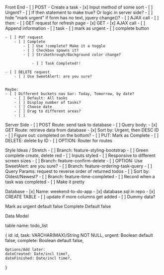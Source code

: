Front End
    - [ ] POST - Create a task
        - [x] Input method of some sort
            - [ ] Urgent? 
                - [ ] If then statement to make true? Or logic in server side?
                - [ ] hide "mark urgent" if form has no text, jquery change()?
        - [ ] AJAX call
        - [ ] then:
             - [ ] GET request for refresh page
    - [x] GET 
        - [x] AJAX call
        - [ ] Append information
            - [ ] task
            - [ ] mark as urgent
            - [ ] complete button
  
    - [ ] PUT request
        - [ ] Complete
            - [ ] Use !complete? Make it a toggle
            - [ ] Checkbox spawns it?
            - [ ] Strikethrough/Background color change?
            
                - [ ] Task Completed!!

    - [ ] DELETE request
        - [ ] Use SweetAlert: are you sure?


    Maybe: 
    - [ ] Different buckets nav bar: Today, Tomorrow, by date?
        - [ ] Default: All tasks
        - [ ] Display number of tasks?
        - [ ] Choose date
        - [ ] Drag to different areas?
        - [ ] 



Server Side
    - [ ] POST Route: send task to database
        - [ ] Query body: 
    - [x] GET Route: retrieve data from database
        - [x] Sort by: Urgent, then DESC ID
        - [ ] Figure out: completed on the bottom? 
    - [ ] PUT: Mark as Complete
    - [ ] DELETE: delete by ID
    - [ ] OPTION: Router for routes




Style Ideas / Stretch
    - [ ] Branch: feature-styling-bootstrap
        - [ ] Green complete create, delete red
        - [ ] Inputs styled
        - [ ] Responsive to different screen sizes
    - [ ] Branch: feature-confirm-delete
        - [ ] OPTION: Use SweetAlert: are you sure?
    - [ ] Branch: feature-ordering-task-query
        - [ ] Query Params: request to reverse order of returned todos
            - [ ] Sort by: Oldest/Newest?
    - [ ] Branch: feature-time-completed
        - [ ] Record when a task was completed
            - [ ] Make it pretty


Database
    - [x] Name: weekend-to-do-app
    - [x] database.sql in repo
        - [x] CREATE TABLE
            - [ ] update if more columns get added
        - [ ] Dummy data?


Mark as urgent default false
Complete Default false

Data Model

table name: todo_list

{
    id: id,
    task: VARCHAR(MAX)/String NOT NULL,
    urgent: Boolean default false,
    complete: Boolean default false,
    
    Options/Add later:
    dateCreated: Date/incl time?,
    dateFinished: Date/incl time?,
    
}